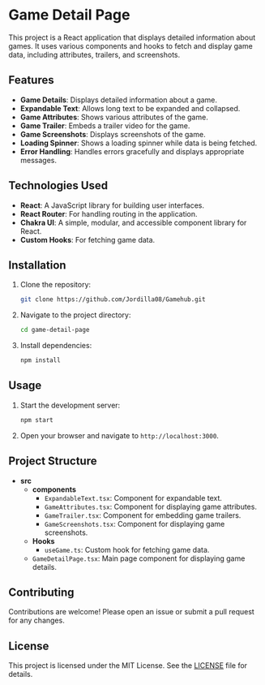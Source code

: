 # Game Detail Page

This project is a React application that displays detailed information about games. It uses various components and hooks to fetch and display game data, including attributes, trailers, and screenshots.

## Features

- **Game Details**: Displays detailed information about a game.
- **Expandable Text**: Allows long text to be expanded and collapsed.
- **Game Attributes**: Shows various attributes of the game.
- **Game Trailer**: Embeds a trailer video for the game.
- **Game Screenshots**: Displays screenshots of the game.
- **Loading Spinner**: Shows a loading spinner while data is being fetched.
- **Error Handling**: Handles errors gracefully and displays appropriate messages.

## Technologies Used

- **React**: A JavaScript library for building user interfaces.
- **React Router**: For handling routing in the application.
- **Chakra UI**: A simple, modular, and accessible component library for React.
- **Custom Hooks**: For fetching game data.

## Installation

1. Clone the repository:
   ```sh
   git clone https://github.com/Jordilla08/Gamehub.git
   ```
2. Navigate to the project directory:
   ```sh
   cd game-detail-page
   ```
3. Install dependencies:
   ```sh
   npm install
   ```

## Usage

1. Start the development server:
   ```sh
   npm start
   ```
2. Open your browser and navigate to `http://localhost:3000`.

## Project Structure

- **src**
  - **components**
    - `ExpandableText.tsx`: Component for expandable text.
    - `GameAttributes.tsx`: Component for displaying game attributes.
    - `GameTrailer.tsx`: Component for embedding game trailers.
    - `GameScreenshots.tsx`: Component for displaying game screenshots.
  - **Hooks**
    - `useGame.ts`: Custom hook for fetching game data.
  - `GameDetailPage.tsx`: Main page component for displaying game details.

## Contributing

Contributions are welcome! Please open an issue or submit a pull request for any changes.

## License

This project is licensed under the MIT License. See the [LICENSE](LICENSE) file for details.
